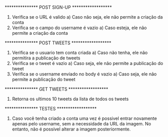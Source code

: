 *************** POST SIGN-UP ******************
1. Verifica se o URL é valido
    a) Caso não seja, ele não permite a criação da conta
2. Verifica se o campo do username é vazio
    a) Caso esteja, ele não permite a criação da conta


*************** POST TWEETS ******************
1. Verifica se o usuario tem conta criada
    a) Caso não tenha, ele não permitira a publicação de tweets
2. Verifica se o tweet é vazio
    a) Caso seja, ele não permite a publicação do tweet
3. Verifica se o username enviado no body é vazio
    a) Caso seja, ele não permite a publicação do tweet

*************** GET TWEETS ******************
1. Retorna os ultimos 10 tweets da lista de todos os tweets


*************** TESTES ******************
1. Caso você tenha criado a conta uma vez é possivel entrar novamente
apenas pelo username, sem a necessidade da URL da imagem. No entanto,
não é possível alterar a imagem posteriormente.


